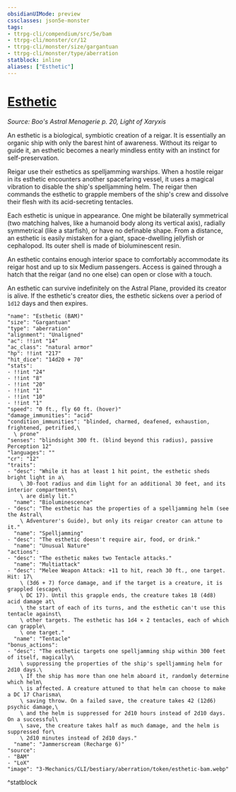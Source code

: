 ```yaml
---
obsidianUIMode: preview
cssclasses: json5e-monster
tags:
- ttrpg-cli/compendium/src/5e/bam
- ttrpg-cli/monster/cr/12
- ttrpg-cli/monster/size/gargantuan
- ttrpg-cli/monster/type/aberration
statblock: inline
aliases: ["Esthetic"]
---
```

# [Esthetic](3-Mechanics\CLI\bestiary\aberration/esthetic-bam.md)
*Source: Boo's Astral Menagerie p. 20, Light of Xaryxis*  

An esthetic is a biological, symbiotic creation of a reigar. It is essentially an organic ship with only the barest hint of awareness. Without its reigar to guide it, an esthetic becomes a nearly mindless entity with an instinct for self-preservation.

Reigar use their esthetics as spelljamming warships. When a hostile reigar in its esthetic encounters another spacefaring vessel, it uses a magical vibration to disable the ship's spelljamming helm. The reigar then commands the esthetic to grapple members of the ship's crew and dissolve their flesh with its acid-secreting tentacles.

Each esthetic is unique in appearance. One might be bilaterally symmetrical (two matching halves, like a humanoid body along its vertical axis), radially symmetrical (like a starfish), or have no definable shape. From a distance, an esthetic is easily mistaken for a giant, space-dwelling jellyfish or cephalopod. Its outer shell is made of bioluminescent resin.

An esthetic contains enough interior space to comfortably accommodate its reigar host and up to six Medium passengers. Access is gained through a hatch that the reigar (and no one else) can open or close with a touch.

An esthetic can survive indefinitely on the Astral Plane, provided its creator is alive. If the esthetic's creator dies, the esthetic sickens over a period of `1d12` days and then expires.

```statblock
"name": "Esthetic (BAM)"
"size": "Gargantuan"
"type": "aberration"
"alignment": "Unaligned"
"ac": !!int "14"
"ac_class": "natural armor"
"hp": !!int "217"
"hit_dice": "14d20 + 70"
"stats":
- !!int "24"
- !!int "8"
- !!int "20"
- !!int "1"
- !!int "10"
- !!int "1"
"speed": "0 ft., fly 60 ft. (hover)"
"damage_immunities": "acid"
"condition_immunities": "blinded, charmed, deafened, exhaustion, frightened, petrified,\
  \ prone"
"senses": "blindsight 300 ft. (blind beyond this radius), passive Perception 12"
"languages": ""
"cr": "12"
"traits":
- "desc": "While it has at least 1 hit point, the esthetic sheds bright light in a\
    \ 30-foot radius and dim light for an additional 30 feet, and its interior compartments\
    \ are dimly lit."
  "name": "Bioluminescence"
- "desc": "The esthetic has the properties of a spelljamming helm (see the Astral\
    \ Adventurer's Guide), but only its reigar creator can attune to it."
  "name": "Spelljamming"
- "desc": "The esthetic doesn't require air, food, or drink."
  "name": "Unusual Nature"
"actions":
- "desc": "The esthetic makes two Tentacle attacks."
  "name": "Multiattack"
- "desc": "Melee Weapon Attack: +11 to hit, reach 30 ft., one target. Hit: 17\
    \ (3d6 + 7) force damage, and if the target is a creature, it is grappled (escape\
    \ DC 17). Until this grapple ends, the creature takes 18 (4d8) acid damage at\
    \ the start of each of its turns, and the esthetic can't use this tentacle against\
    \ other targets. The esthetic has 1d4 × 2 tentacles, each of which can grapple\
    \ one target."
  "name": "Tentacle"
"bonus_actions":
- "desc": "The esthetic targets one spelljamming ship within 300 feet of itself, magically\
    \ suppressing the properties of the ship's spelljamming helm for 2d10 days.\
    \ If the ship has more than one helm aboard it, randomly determine which helm\
    \ is affected. A creature attuned to that helm can choose to make a DC 17 Charisma\
    \ saving throw. On a failed save, the creature takes 42 (12d6) psychic damage,\
    \ and the helm is suppressed for 2d10 hours instead of 2d10 days. On a successful\
    \ save, the creature takes half as much damage, and the helm is suppressed for\
    \ 2d10 minutes instead of 2d10 days."
  "name": "Jammerscream (Recharge 6)"
"source":
- "BAM"
- "LoX"
"image": "3-Mechanics/CLI/bestiary/aberration/token/esthetic-bam.webp"
```
^statblock